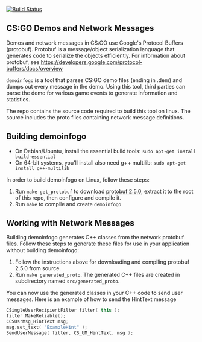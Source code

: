 [![Build Status](https://api.travis-ci.org/csgo-data/demoinfogo-linux.svg?branch=travis)](https://travis-ci.org/csgo-data/demoinfogo-linux)

CS:GO Demos and Network Messages
--------------------------------

Demos and network messages in CS:GO use Google's Protocol Buffers (protobuf). Protobuf is a message/object serialization language that generates code to serialize the objects efficiently. For information about protobuf, see https://developers.google.com/protocol-buffers/docs/overview

`demoinfogo` is a tool that parses CS:GO demo files (ending in .dem) and dumps out every message in the demo. Using this tool, third parties can parse the demo for various game events to generate information and statistics.

The repo contains the source code required to build this tool on linux. The source includes the proto files containing network message definitions.


Building demoinfogo
------------------

- On Debian/Ubuntu, install the essential build tools: `sudo apt-get install build-essential`
- On 64-bit systems, you'll install also need g++ multilib: `sudo apt-get install g++-multilib`

In order to build demoinfogo on Linux, follow these steps:

1. Run `make get_protobuf` to download [protobuf 2.5.0](https://protobuf.googlecode.com/files/protobuf-2.5.0.tar.gz), extract it to the root of this repo, then configure and compile it.
2. Run `make` to compile and create `demoinfogo`

Working with Network Messages
-----------------------------

Building demoinfogo generates C++ classes from the network protobuf files. Follow these steps to generate these files for use in your application without building demoinfogo:

1. Follow the instructions above for downloading and compiling protobuf 2.5.0 from source.
2. Run `make generated_proto`. The generated C++ files are created in subdirectory named `src/generated_proto`.

You can now use the generated classes in your C++ code to send user messages. Here is an example of how to send the HintText message

```cpp
CSingleUserRecipientFilter filter( this );
filter.MakeReliable();
CCSUsrMsg_HintText msg;
msg.set_text( "ExampleHint" );
SendUserMessage( filter, CS_UM_HintText, msg );
```
